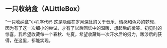 
## 一只收纳盒（ALittleBox）

“一只收纳盒”小程序代码 这是隐藏在岁月深处的关于音乐、情感和色彩的梦想，因为有了这一次细小的尝试，才有了以后回忆中的温暖、想起后的微笑、初见时的惊喜，我希望收藏每一个春秋、冬夏，希望收藏每一次汗水后的努力，跋涉后的获得，在这里，都能实现。
